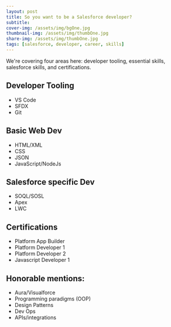 ```yaml
---
layout: post
title: So you want to be a Salesforce developer?
subtitle:
cover-img: /assets/img/bgOne.jpg
thumbnail-img: /assets/img/thumbOne.jpg
share-img: /assets/img/thumbOne.jpg
tags: [salesforce, developer, career, skills]
---
```


We're covering four areas here: developer tooling, essential skills, salesforce skills, and certifications.

## Developer Tooling

<ul>
  <li>VS Code</li>
  <li>SFDX</li>
  <li>Git</li>
</ul>

## Basic Web Dev

<ul>
  <li>HTML/XML</li>
  <li>CSS</li>
  <li>JSON</li>
  <li>JavaScript/NodeJs</li>
</ul>

## Salesforce specific Dev

<ul>
  <li>SOQL/SOSL</li>
  <li>Apex</li>
  <li>LWC</li>
</ul>

## Certifications

<ul>
  <li>Platform App Builder</li>
  <li>Platform Developer 1</li>
  <li>Platform Developer 2</li>
  <li>Javascript Developer 1</li>
</ul>

## Honorable mentions:

<ul>
  <li>Aura/Visualforce</li>
  <li>Programming paradigms (OOP)</li>
  <li>Design Patterns</li>
  <li>Dev Ops</li>
  <li>APIs/integrations</li>
</ul>
